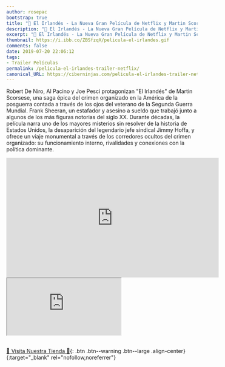 ```yaml
---
author: rosepac
bootstrap: true
title: "🎥 El Irlandés - La Nueva Gran Película de Netflix y Martin Scorsese sobre la Mafía Americana"
description: "🎥 El Irlandés - La Nueva Gran Película de Netflix y Martin Scorsese sobre la Mafía Americana"
excerpt: "🎥 El Irlandés - La Nueva Gran Película de Netflix y Martin Scorsese sobre la Mafía Americana"
thumbnail: https://i.ibb.co/ZBSfzqX/pelicula-el-irlandes.gif
comments: false
date: 2019-07-20 22:06:12
tags:
- Trailer Películas
permalink: /pelicula-el-irlandes-trailer-netflix/
canonical_URL: https://ciberninjas.com/pelicula-el-irlandes-trailer-netflix/
---
```


Robert De Niro, Al Pacino y Joe Pesci protagonizan "El Irlandés" de Martin Scorsese, una saga épica del crimen organizado en la América de la posguerra contada a través de los ojos del veterano de la Segunda Guerra Mundial.
Frank Sheeran, un estafador y asesino a sueldo que trabajó junto a algunos de los más figuras notorias del siglo XX. Durante décadas, la película narra uno de los mayores misterios sin resolver de la historia de Estados Unidos, la desaparición del legendario jefe sindical Jimmy Hoffa, y ofrece un viaje monumental a través de los corredores ocultos del crimen organizado: su funcionamiento interno, rivalidades y conexiones con la política dominante.

<iframe width="560" height="315" src="https://www.youtube.com/embed/gZ6Oq9F3ho0" frameborder="0" allow="accelerometer; autoplay; encrypted-media; gyroscope; picture-in-picture" allowfullscreen></iframe>

<div class="embed-responsive embed-responsive-16by9">
  <iframe class="embed-responsive-item" src="https://www.youtube-nocookie.com/embed/8u51ZY2a3Sc?rel=0" allowfullscreen></iframe>
</div><br/>

[🎁 Visita Nuestra Tienda 🎁](https://www.amazon.es/shop/cibercursos){: .btn .btn--warning .btn--large .align-center}{:target="_blank" rel="nofollow,noreferrer"}
